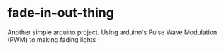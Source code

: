 # fade-in-out-thing
Another simple arduino project. Using arduino's Pulse  Wave Modulation (PWM) to making fading lights
